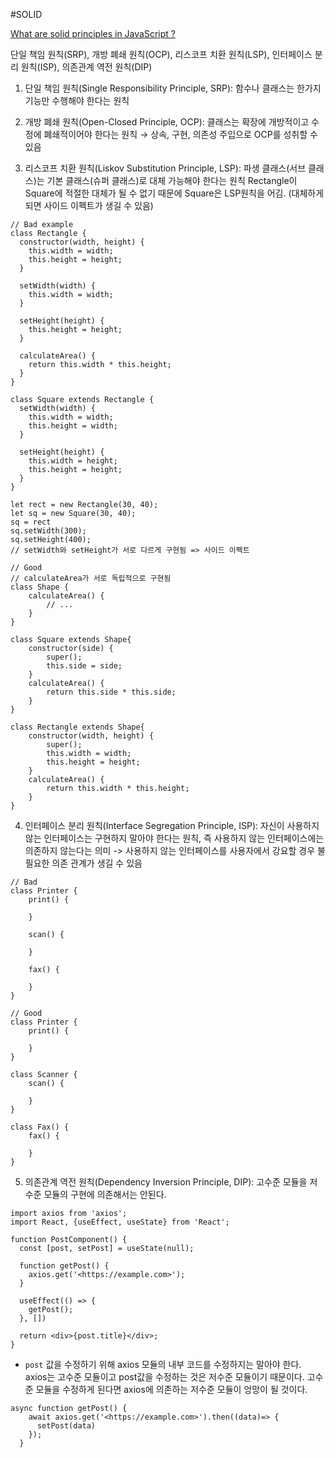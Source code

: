 #SOLID

[What are solid principles in JavaScript ?](https://www.linkedin.com/pulse/what-solid-principles-javascript-frontend-interview-questions-0jyif/)

단일 책임 원칙(SRP), 개방 폐쇄 원칙(OCP), 리스코프 치환 원칙(LSP), 인터페이스 분리 원칙(ISP), 의존관계 역전 원칙(DIP)

1. 단일 책임 원칙(Single Responsibility Principle, SRP): 함수나 클래스는 한가지 기능만 수행해야 한다는 원칙
    
2. 개방 폐쇄 원칙(Open-Closed Principle, OCP): 클래스는 확장에 개방적이고 수정에 폐쇄적이어야 한다는 원칙 → 상속, 구현, 의존성 주입으로 OCP를 성취할 수 있음
    
3. 리스코프 치환 원칙(Liskov Substitution Principle, LSP): 파생 클래스(서브 클래스)는 기본 클래스(슈퍼 클래스)로 대체 가능해야 한다는 원칙
	Rectangle이 Square에 적절한 대체가 될 수 없기 때문에 Square은 LSP원칙을 어김. (대체하게 되면 사이드 이펙트가 생길 수 있음)

```tsx
// Bad example
class Rectangle {
  constructor(width, height) {
    this.width = width;
    this.height = height;
  }

  setWidth(width) {
    this.width = width;
  }

  setHeight(height) {
    this.height = height;
  }

  calculateArea() {
    return this.width * this.height;
  }
}

class Square extends Rectangle {
  setWidth(width) {
    this.width = width;
    this.height = width;
  }

  setHeight(height) {
    this.width = height;
    this.height = height;
  }
}

let rect = new Rectangle(30, 40);
let sq = new Square(30, 40);
sq = rect
sq.setWidth(300);
sq.setHeight(400);
// setWidth와 setHeight가 서로 다르게 구현됨 => 사이드 이펙트

// Good
// calculateArea가 서로 독립적으로 구현됨
class Shape {
	calculateArea() {
		// ...
	}
}

class Square extends Shape{
	constructor(side) {
		super();
		this.side = side;
	}
	calculateArea() {
		return this.side * this.side;
	}
}

class Rectangle extends Shape{
	constructor(width, height) {
		super();
		this.width = width;
		this.height = height;
	}
	calculateArea() {
		return this.width * this.height;
	}
} 
```

4. 인터페이스 분리 원칙(Interface Segregation Principle, ISP): 자신이 사용하지 않는 인터페이스는 구현하지 말아야 한다는 원칙, 즉 사용하지 않는 인터페이스에는 의존하지 않는다는 의미 -> 사용하지 않는 인터페이스를 사용자에서 강요할 경우 불필요한 의존 관계가 생길 수 있음

```tsx
// Bad
class Printer {
	print() {
	
	}
	
	scan() {
	
	}
	
	fax() {
	
	}
}

// Good
class Printer {
	print() {
	
	}
}

class Scanner {
	scan() {
	
	}
}

class Fax() {
	fax() {
	
	}
}
```

5. 의존관계 역전 원칙(Dependency Inversion Principle, DIP): 고수준 모듈을 저수준 모듈의 구현에 의존해서는 안된다.

```tsx
import axios from 'axios';
import React, {useEffect, useState} from 'React';

function PostComponent() {
  const [post, setPost] = useState(null);

  function getPost() {
    axios.get('<https://example.com>');
  }

  useEffect(() => {
    getPost();
  }, [])

  return <div>{post.title}</div>;
}
```

- `post` 값을 수정하기 위해 axios 모듈의 내부 코드를 수정하지는 말아야 한다. axios는 고수준 모듈이고 post값을 수정하는 것은 저수준 모듈이기 때문이다. 고수준 모듈을 수정하게 된다면 axios에 의존하는 저수준 모듈이 엉망이 될 것이다.

```tsx
async function getPost() {
    await axios.get('<https://example.com>').then((data)=> {
      setPost(data)
    });
  }
```